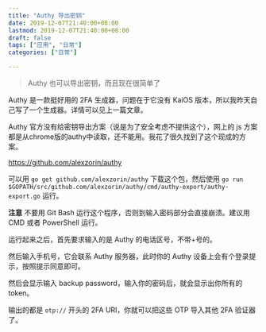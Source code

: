 ```yaml
---
title: "Authy 导出密钥"
date: 2019-12-07T21:40:00+08:00
lastmod: 2019-12-07T21:40:00+08:00
draft: false
tags: ["应用", "日常"]
categories: ["日常"]

---
```


> Authy 也可以导出密钥，而且现在很简单了

Authy 是一款挺好用的 2FA 生成器，问题在于它没有 KaiOS 版本，所以我昨天自己写了一个生成器。详情可以见上一篇文章。

Authy 官方没有给密钥导出方案（说是为了安全考虑不提供这个），网上的 js 方案都是从chrome版的authy中读取，还不能用。我花了很久找到了这个现成的方案。

 https://github.com/alexzorin/authy 

可以用 `go get github.com/alexzorin/authy` 下载这个包，然后使用 `go run $GOPATH/src/github.com/alexzorin/authy/cmd/authy-export/authy-export.go` 运行。

**注意** 不要用 Git Bash 运行这个程序，否则到输入密码部分会直接崩溃。建议用 CMD 或者 PowerShell 运行。

运行起来之后，首先要求输入的是 Authy 的电话区号，不带+号的。

然后输入手机号，它会联系 Authy 服务器，此时你的 Authy 设备上会有个登录提示，按照提示同意即可。

然后会显示输入 backup password，输入你的密码后，就会显示出你所有的 token。

输出的都是 `otp://` 开头的 2FA URI，你就可以把这些 OTP 导入其他 2FA 验证器了。

